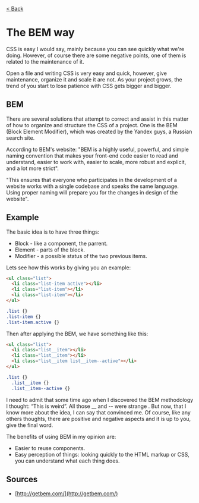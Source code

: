[< Back](../README.md)

# The BEM way

CSS is easy I would say, mainly because you can see quickly what we're doing. However, of course there are some negative points, one of them is related to the maintenance of it.

Open a file and writing CSS is very easy and quick, however, give maintenance, organize it and scale it are not. As your project grows, the trend of you start to lose patience with CSS gets bigger and bigger.

## BEM

There are several solutions that attempt to correct and assist in this matter of how to organize and structure the CSS of a project. One is the BEM (Block Element Modifier), which was created by the Yandex guys, a Russian search site.

According to BEM's website: "BEM is a highly useful, powerful, and simple naming convention that makes your front-end code easier to read and understand, easier to work with, easier to scale, more robust and explicit, and a lot more strict".

"This ensures that everyone who participates in the development of a website works with a single codebase and speaks the same language. Using proper naming will prepare you for the changes in design of the website".

## Example

The basic idea is to have three things:

- Block - like a component, the parrent.
- Element - parts of the block.
- Modifier - a possible status of the two previous items.

Lets see how this works by giving you an example:

```html
<ul class="list">
  <li class="list-item active"></li>
  <li class="list-item"></li>
  <li class="list-item"></li>
</ul>
```

```css
.list {}
.list-item {}
.list-item.active {}
```

Then after applying the BEM, we have something like this:

```html
<ul class="list">
  <li class="list__item"></li>
  <li class="list__item"></li>
  <li class="list__item list__item--active"></li>
</ul>
```

```css
.list {}
  .list__item {}
  .list__item--active {}
```

I need to admit that some time ago when I discovered the BEM methodology I thought: “This is weird”. All those __ and -- were strange . But now, that I know more about the idea, I can say that convinced me. Of course, like any others thoughts, there are positive and negative aspects and it is up to you, give the final word.

The benefits of using BEM in my opinion are:

- Easier to reuse components.
- Easy perception of things: looking quickly to the HTML markup or CSS, you can understand what each thing does.

## Sources

- [http://getbem.com/](http://getbem.com/)
